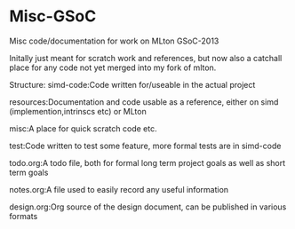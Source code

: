 Misc-GSoC
=========

Misc code/documentation for work on MLton GSoC-2013

Initally just meant for scratch work and references, but now also a catchall
place for any code not yet merged into my fork of mlton.

Structure:
  simd-code:Code written for/useable in the actual project

  resources:Documentation and code usable as a reference, either
    on simd (implemention,intrinscs etc) or MLton

  misc:A place for quick scratch code etc.

  test:Code written to test some feature, more formal tests are in simd-code

  todo.org:A todo file, both for formal long term project goals as well as 
    short term goals

  notes.org:A file used to easily record any useful information 
 
  design.org:Org source of the design document, can be published in various formats


